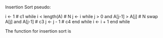 Insertion Sort pseudo:

i ← 1                                     # c1
while i < length(A)                       # N
    j ← i
    while j > 0 and A[j-1] > A[j]         # N 
        swap A[j] and A[j-1]              # c3
        j ← j - 1                         # c4
    end while
    i ← i + 1
end while

The function for insertion sort is 

